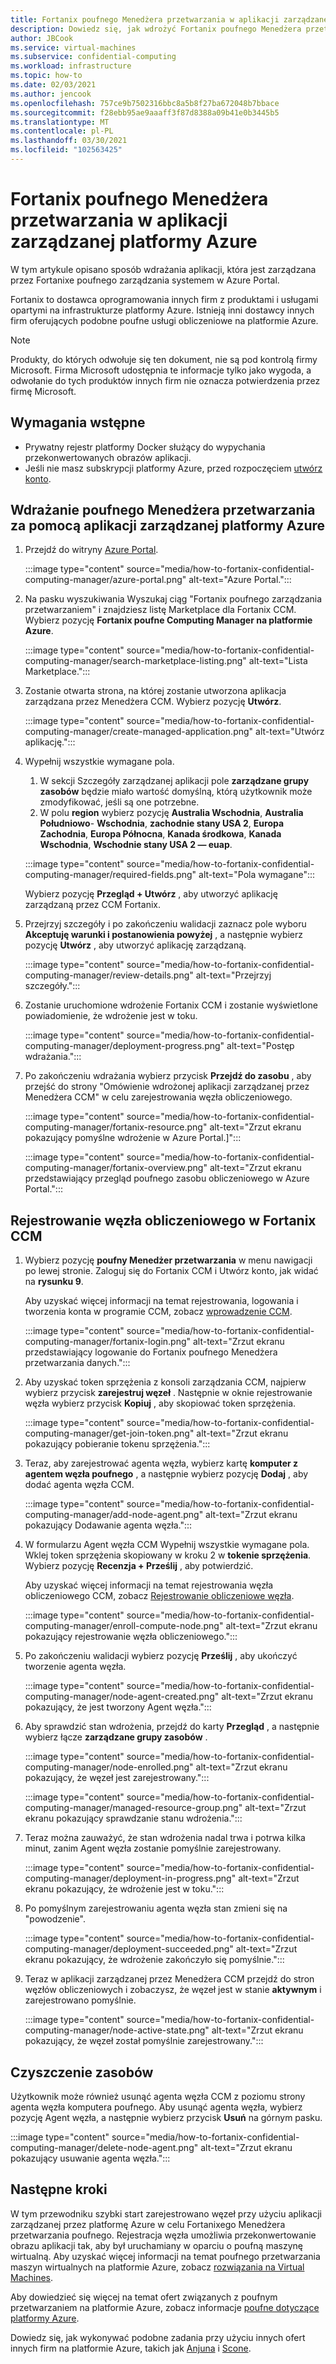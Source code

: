```yaml
---
title: Fortanix poufnego Menedżera przetwarzania w aplikacji zarządzanej platformy Azure
description: Dowiedz się, jak wdrożyć Fortanix poufnego Menedżera przetwarzania danych (CCM) w aplikacji zarządzanej w Azure Portal.
author: JBCook
ms.service: virtual-machines
ms.subservice: confidential-computing
ms.workload: infrastructure
ms.topic: how-to
ms.date: 02/03/2021
ms.author: jencook
ms.openlocfilehash: 757ce9b7502316bbc8a5b8f27ba672048b7bbace
ms.sourcegitcommit: f28ebb95ae9aaaff3f87d8388a09b41e0b3445b5
ms.translationtype: MT
ms.contentlocale: pl-PL
ms.lasthandoff: 03/30/2021
ms.locfileid: "102563425"
---
```

# <a name="fortanix-confidential-computing-manager-in-an-azure-managed-application"></a>Fortanix poufnego Menedżera przetwarzania w aplikacji zarządzanej platformy Azure

W tym artykule opisano sposób wdrażania aplikacji, która jest zarządzana przez Fortanixe poufnego zarządzania systemem w Azure Portal.

Fortanix to dostawca oprogramowania innych firm z produktami i usługami opartymi na infrastrukturze platformy Azure. Istnieją inni dostawcy innych firm oferujących podobne poufne usługi obliczeniowe na platformie Azure.

> [!NOTE]
>Produkty, do których odwołuje się ten dokument, nie są pod kontrolą firmy Microsoft. Firma Microsoft udostępnia te informacje tylko jako wygoda, a odwołanie do tych produktów innych firm nie oznacza potwierdzenia przez firmę Microsoft.

## <a name="prerequisites"></a>Wymagania wstępne

- Prywatny rejestr platformy Docker służący do wypychania przekonwertowanych obrazów aplikacji.
- Jeśli nie masz subskrypcji platformy Azure, przed rozpoczęciem [utwórz konto](https://azure.microsoft.com/pricing/purchase-options/pay-as-you-go/).

## <a name="deploy-a-confidential-computing-manager-through-an-azure-managed-application"></a>Wdrażanie poufnego Menedżera przetwarzania za pomocą aplikacji zarządzanej platformy Azure

1. Przejdź do witryny [Azure Portal](https://portal.azure.com/).

    :::image type="content" source="media/how-to-fortanix-confidential-computing-manager/azure-portal.png" alt-text="Azure Portal.":::

2. Na pasku wyszukiwania Wyszukaj ciąg "Fortanix poufnego zarządzania przetwarzaniem" i znajdziesz listę Marketplace dla Fortanix CCM. Wybierz pozycję **Fortanix poufne Computing Manager na platformie Azure**.

    :::image type="content" source="media/how-to-fortanix-confidential-computing-manager/search-marketplace-listing.png" alt-text="Lista Marketplace.":::

3. Zostanie otwarta strona, na której zostanie utworzona aplikacja zarządzana przez Menedżera CCM. Wybierz pozycję **Utwórz**.

    :::image type="content" source="media/how-to-fortanix-confidential-computing-manager/create-managed-application.png" alt-text="Utwórz aplikację.":::

4. Wypełnij wszystkie wymagane pola.
   1. W sekcji Szczegóły zarządzanej aplikacji pole **zarządzane grupy zasobów** będzie miało wartość domyślną, którą użytkownik może zmodyfikować, jeśli są one potrzebne.
   2. W polu **region** wybierz pozycję **Australia Wschodnia**, **Australia Południowo**- **Wschodnia**, **zachodnie stany USA 2**, **Europa Zachodnia**, **Europa Północna**, **Kanada środkowa**, **Kanada Wschodnia**, **Wschodnie stany USA 2 — euap**.

   :::image type="content" source="media/how-to-fortanix-confidential-computing-manager/required-fields.png" alt-text="Pola wymagane":::

   Wybierz pozycję **Przegląd + Utwórz** , aby utworzyć aplikację zarządzaną przez CCM Fortanix.

5. Przejrzyj szczegóły i po zakończeniu walidacji zaznacz pole wyboru **Akceptuję warunki i postanowienia powyżej** , a następnie wybierz pozycję **Utwórz** , aby utworzyć aplikację zarządzaną.

   :::image type="content" source="media/how-to-fortanix-confidential-computing-manager/review-details.png" alt-text="Przejrzyj szczegóły.":::

6. Zostanie uruchomione wdrożenie Fortanix CCM i zostanie wyświetlone powiadomienie, że wdrożenie jest w toku.

   :::image type="content" source="media/how-to-fortanix-confidential-computing-manager/deployment-progress.png" alt-text="Postęp wdrażania.":::

7. Po zakończeniu wdrażania wybierz przycisk **Przejdź do zasobu** , aby przejść do strony "Omówienie wdrożonej aplikacji zarządzanej przez Menedżera CCM" w celu zarejestrowania węzła obliczeniowego.

   :::image type="content" source="media/how-to-fortanix-confidential-computing-manager/fortanix-resource.png" alt-text="Zrzut ekranu pokazujący pomyślne wdrożenie w Azure Portal.]":::

   :::image type="content" source="media/how-to-fortanix-confidential-computing-manager/fortanix-overview.png" alt-text="Zrzut ekranu przedstawiający przegląd poufnego zasobu obliczeniowego w Azure Portal.":::

## <a name="enroll-the-compute-node-in-fortanix-ccm"></a>Rejestrowanie węzła obliczeniowego w Fortanix CCM

1. Wybierz pozycję **poufny Menedżer przetwarzania** w menu nawigacji po lewej stronie. Zaloguj się do Fortanix CCM i Utwórz konto, jak widać na **rysunku 9**.

    Aby uzyskać więcej informacji na temat rejestrowania, logowania i tworzenia konta w programie CCM, zobacz [wprowadzenie CCM](https://support.fortanix.com/hc/en-us/articles/360034373551-User-s-Guide-Logging-in).
    
    :::image type="content" source="media/how-to-fortanix-confidential-computing-manager/fortanix-login.png" alt-text="Zrzut ekranu przedstawiający logowanie do Fortanix poufnego Menedżera przetwarzania danych.":::
    
2. Aby uzyskać token sprzężenia z konsoli zarządzania CCM, najpierw wybierz przycisk **zarejestruj węzeł** . Następnie w oknie rejestrowanie węzła wybierz przycisk **Kopiuj** , aby skopiować token sprzężenia.

    :::image type="content" source="media/how-to-fortanix-confidential-computing-manager/get-join-token.png" alt-text="Zrzut ekranu pokazujący pobieranie tokenu sprzężenia.":::

3. Teraz, aby zarejestrować agenta węzła, wybierz kartę **komputer z agentem węzła poufnego** , a następnie wybierz pozycję **Dodaj** , aby dodać agenta węzła CCM.

    :::image type="content" source="media/how-to-fortanix-confidential-computing-manager/add-node-agent.png" alt-text="Zrzut ekranu pokazujący Dodawanie agenta węzła.":::

4.  W formularzu Agent węzła CCM Wypełnij wszystkie wymagane pola. Wklej token sprzężenia skopiowany w kroku 2 w **tokenie sprzężenia**. Wybierz pozycję **Recenzja + Prześlij** , aby potwierdzić.

    Aby uzyskać więcej informacji na temat rejestrowania węzła obliczeniowego CCM, zobacz [Rejestrowanie obliczeniowe węzła](https://support.fortanix.com/hc/en-us/articles/360043085652-User-s-Guide-Compute-Nodes).
    
    :::image type="content" source="media/how-to-fortanix-confidential-computing-manager/enroll-compute-node.png" alt-text="Zrzut ekranu pokazujący rejestrowanie węzła obliczeniowego.":::
    
5. Po zakończeniu walidacji wybierz pozycję **Prześlij** , aby ukończyć tworzenie agenta węzła.

    :::image type="content" source="media/how-to-fortanix-confidential-computing-manager/node-agent-created.png" alt-text="Zrzut ekranu pokazujący, że jest tworzony Agent węzła.":::

6. Aby sprawdzić stan wdrożenia, przejdź do karty **Przegląd** , a następnie wybierz łącze **zarządzane grupy zasobów** .

    :::image type="content" source="media/how-to-fortanix-confidential-computing-manager/node-enrolled.png" alt-text="Zrzut ekranu pokazujący, że węzeł jest zarejestrowany.":::
    
    :::image type="content" source="media/how-to-fortanix-confidential-computing-manager/managed-resource-group.png" alt-text="Zrzut ekranu pokazujący sprawdzanie stanu wdrożenia.":::

7. Teraz można zauważyć, że stan wdrożenia nadal trwa i potrwa kilka minut, zanim Agent węzła zostanie pomyślnie zarejestrowany.

    :::image type="content" source="media/how-to-fortanix-confidential-computing-manager/deployment-in-progress.png" alt-text="Zrzut ekranu pokazujący, że wdrożenie jest w toku.":::

8. Po pomyślnym zarejestrowaniu agenta węzła stan zmieni się na "powodzenie".

    :::image type="content" source="media/how-to-fortanix-confidential-computing-manager/deployment-succeeded.png" alt-text="Zrzut ekranu pokazujący, że wdrożenie zakończyło się pomyślnie.":::

9. Teraz w aplikacji zarządzanej przez Menedżera CCM przejdź do stron węzłów obliczeniowych i zobaczysz, że węzeł jest w stanie **aktywnym** i zarejestrowano pomyślnie.

    :::image type="content" source="media/how-to-fortanix-confidential-computing-manager/node-active-state.png" alt-text="Zrzut ekranu pokazujący, że węzeł został pomyślnie zarejestrowany.":::

## <a name="clean-up-resources"></a>Czyszczenie zasobów

Użytkownik może również usunąć agenta węzła CCM z poziomu strony agenta węzła komputera poufnego. Aby usunąć agenta węzła, wybierz pozycję Agent węzła, a następnie wybierz przycisk **Usuń** na górnym pasku.

:::image type="content" source="media/how-to-fortanix-confidential-computing-manager/delete-node-agent.png" alt-text="Zrzut ekranu pokazujący usuwanie agenta węzła.":::

## <a name="next-steps"></a>Następne kroki

W tym przewodniku szybki start zarejestrowano węzeł przy użyciu aplikacji zarządzanej przez platformę Azure w celu Fortanixego Menedżera przetwarzania poufnego. Rejestracja węzła umożliwia przekonwertowanie obrazu aplikacji tak, aby był uruchamiany w oparciu o poufną maszynę wirtualną. Aby uzyskać więcej informacji na temat poufnego przetwarzania maszyn wirtualnych na platformie Azure, zobacz [rozwiązania na Virtual Machines](virtual-machine-solutions.md).

Aby dowiedzieć się więcej na temat ofert związanych z poufnym przetwarzaniem na platformie Azure, zobacz informacje [poufne dotyczące platformy Azure](overview.md).

Dowiedz się, jak wykonywać podobne zadania przy użyciu innych ofert innych firm na platformie Azure, takich jak [Anjuna](https://azuremarketplace.microsoft.com/marketplace/apps/anjuna-5229812.aee-az-v1) i [Scone](https://sconedocs.github.io).

